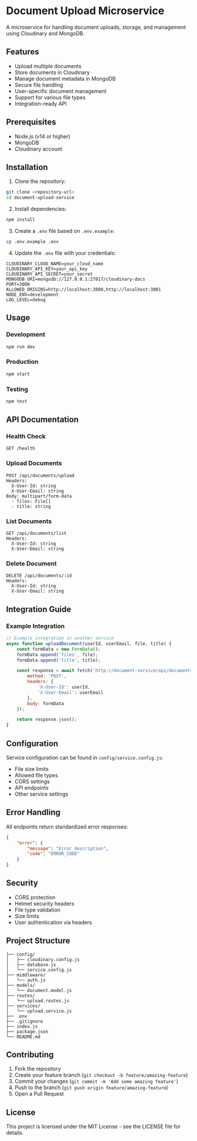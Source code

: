 
# Document Upload Microservice

A microservice for handling document uploads, storage, and management using Cloudinary and MongoDB.

## Features

- Upload multiple documents
- Store documents in Cloudinary
- Manage document metadata in MongoDB
- Secure file handling
- User-specific document management
- Support for various file types
- Integration-ready API

## Prerequisites

- Node.js (v14 or higher)
- MongoDB
- Cloudinary account

## Installation

1. Clone the repository:
```bash
git clone <repository-url>
cd document-upload-service
```

2. Install dependencies:
```bash
npm install
```

3. Create a `.env` file based on `.env.example`:
```bash
cp .env.example .env
```

4. Update the `.env` file with your credentials:
```env
CLOUDINARY_CLOUD_NAME=your_cloud_name
CLOUDINARY_API_KEY=your_api_key
CLOUDINARY_API_SECRET=your_secret
MONGODB_URI=mongodb://127.0.0.1:27017/cloudinary-docs
PORT=3000
ALLOWED_ORIGINS=http://localhost:3000,http://localhost:3001
NODE_ENV=development
LOG_LEVEL=debug
```

## Usage

### Development
```bash
npm run dev
```

### Production
```bash
npm start
```

### Testing
```bash
npm test
```

## API Documentation

### Health Check
```http
GET /health
```

### Upload Documents
```http
POST /api/documents/upload
Headers:
  X-User-Id: string
  X-User-Email: string
Body: multipart/form-data
  - files: File[]
  - title: string
```

### List Documents
```http
GET /api/documents/list
Headers:
  X-User-Id: string
  X-User-Email: string
```

### Delete Document
```http
DELETE /api/documents/:id
Headers:
  X-User-Id: string
  X-User-Email: string
```

## Integration Guide

### Example Integration

```javascript
// Example integration in another service
async function uploadDocument(userId, userEmail, file, title) {
    const formData = new FormData();
    formData.append('files', file);
    formData.append('title', title);

    const response = await fetch('http://document-service/api/documents/upload', {
        method: 'POST',
        headers: {
            'X-User-Id': userId,
            'X-User-Email': userEmail
        },
        body: formData
    });

    return response.json();
}
```

## Configuration

Service configuration can be found in `config/service.config.js`:

- File size limits
- Allowed file types
- CORS settings
- API endpoints
- Other service settings

## Error Handling

All endpoints return standardized error responses:

```json
{
    "error": {
        "message": "Error description",
        "code": "ERROR_CODE"
    }
}
```

## Security

- CORS protection
- Helmet security headers
- File type validation
- Size limits
- User authentication via headers

## Project Structure

```
├── config/
│   ├── cloudinary.config.js
│   ├── database.js
│   └── service.config.js
├── middleware/
│   └── auth.js
├── models/
│   └── document.model.js
├── routes/
│   └── upload.routes.js
├── services/
│   └── upload.service.js
├── .env
├── .gitignore
├── index.js
├── package.json
└── README.md
```

## Contributing

1. Fork the repository
2. Create your feature branch (`git checkout -b feature/amazing-feature`)
3. Commit your changes (`git commit -m 'Add some amazing feature'`)
4. Push to the branch (`git push origin feature/amazing-feature`)
5. Open a Pull Request

## License

This project is licensed under the MIT License - see the LICENSE file for details.

